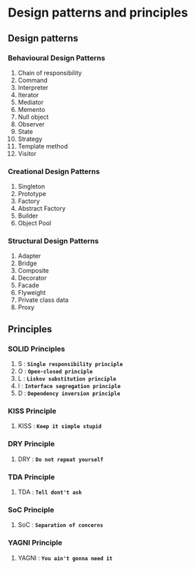 # Design patterns and principles

## Design patterns

### Behavioural Design Patterns

1. Chain of responsibility
2. Command
3. Interpreter
4. Iterator
5. Mediator
6. Memento
7. Null object
8. Observer
9. State
10. Strategy
11. Template method
12. Visitor

### Creational Design Patterns

1. Singleton
2. Prototype
3. Factory
4. Abstract Factory
5. Builder
6. Object Pool

### Structural Design Patterns

1. Adapter
2. Bridge
3. Composite
4. Decorator
5. Facade
6. Flyweight
7. Private class data
8. Proxy

## Principles

### SOLID Principles

1. S : **`Single responsibility principle`**
2. O : **`Open-closed principle`**
3. L : **`Liskov substitution principle`**
4. I : **`Interface segregation principle`**
5. D : **`Dependency inversion principle`**

### KISS Principle

1. KISS : **`Keep it simple stupid`**

### DRY Principle

1. DRY : **`Do not repeat yourself`**

### TDA Principle

1. TDA : **`Tell dont't ask`**

### SoC Principle

1. SoC : **`Separation of concerns`**

### YAGNI Principle

1. YAGNI : **`You ain't gonna need it`**